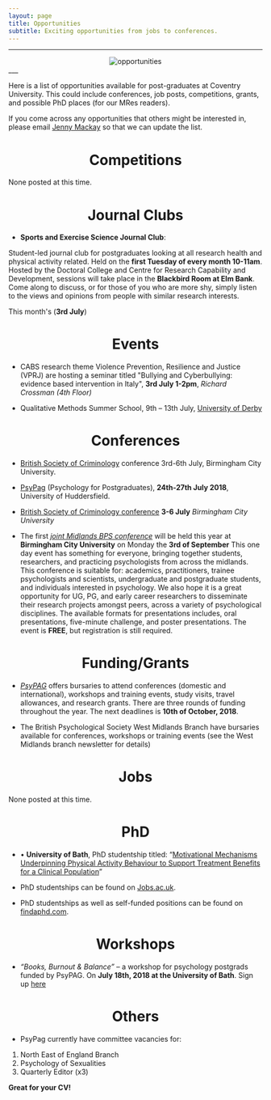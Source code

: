 ```yaml
---
layout: page
title: Opportunities
subtitle: Exciting opportunities from jobs to conferences.
---
```


___
<center>
  <img src = "http://www.cfrinc.net/hs-fs/hubfs/Blog_Images/market-research-opportunity.jpg?t=1520480222622&width=450&name=market-research-opportunity.jpg" alt="opportunities" />
</center>
___


Here is a list of opportunities available for post-graduates at Coventry University. This could include conferences, job posts, competitions, grants, and possible PhD places (for our MRes readers).

If you come across any opportunities that others might be interested in, please email [Jenny Mackay](mailto:cov.pgrnewsletter+opportunities@gmail.com) so that we can update the list.  

<center> <h1> Competitions </h1> </center>

None posted at this time.

<center> <h1> Journal Clubs </h1> </center>

* **Sports and Exercise Science Journal Club**:

Student-led journal club for postgraduates looking at all research health and physical activity related. Held on the **first Tuesday of every month 10-11am**. Hosted by the Doctoral College and Centre for Research Capability and Development, sessions will take place in the **Blackbird Room at Elm Bank**. Come along to discuss, or for those of you who are more shy, simply listen to the views and opinions from people with similar research interests.

This month's (**3rd July**)

<center> <h1> Events </h1> </center>

*	CABS research theme Violence Prevention, Resilience and Justice (VPRJ) are hosting a seminar titled "Bullying and Cyberbullying: evidence based intervention in Italy", **3rd July 1-2pm**, *Richard Crossman (4th Floor)*

* Qualitative Methods Summer School, 9th – 13th July, [University of Derby](https://www.derby.ac.uk/enterprisecentre/events/qmss/)

<center> <h1> Conferences </h1> </center>


* [British Society of Criminology](https://www.bcu.ac.uk/social-sciences/criminology/british-society-of-criminology-conference-2018 ) conference 3rd-6th July,  Birmingham City University.

* [PsyPag](https://www.psypag2018.com/) (Psychology for Postgraduates), **24th-27th July 2018**, University of Huddersfield.

* [British Society of Criminology conference](https://www.bcu.ac.uk/social-sciences/criminology/british-society-of-criminology-conference-2018) **3-6 July** *Birmingham City University*

* The first *[joint Midlands BPS conference](https://www.bps.org.uk/events/1st-british-psychological-society-midlands-conference-2018)* will be held this year at **Birmingham City University** on Monday the **3rd of September**  This one day event has something for everyone, bringing together students, researchers, and practicing psychologists from across the midlands. This conference is suitable for: academics, practitioners, trainee psychologists and scientists, undergraduate and postgraduate students, and individuals interested in psychology. We also hope it is a great opportunity for UG, PG, and early career researchers to disseminate their research projects amongst peers, across a variety of psychological disciplines. The available formats for presentations includes, oral presentations, five-minute challenge, and poster presentations. The event is **FREE**, but registration is still required.

<center> <h1> Funding/Grants </h1> </center>

* *[PsyPAG](http://www.psypag.co.uk/bursaries-2/)* offers bursaries to attend conferences (domestic and international), workshops and training events, study visits, travel allowances, and research grants. There are three rounds of funding throughout the year. The next deadlines is **10th of October, 2018**.  

* The British Psychological Society West Midlands Branch have bursaries available for conferences, workshops or training events (see the West Midlands branch newsletter for details)





<center> <h1> Jobs </h1> </center>

None posted at this time.


<center> <h1> PhD </h1> </center>

* •	**University of Bath**, PhD studentship titled: “[Motivational Mechanisms Underpinning Physical Activity Behaviour to Support Treatment Benefits for a Clinical Population]( https://www.jobs.ac.uk/job/BKB178/phd-studentship-motivational-mechanisms-underpinning-physical-activity-behaviour-to-support-treatment-benefits-for-a-clinical-population/)”

* PhD studentships can be found on [Jobs.ac.uk](http://www.jobs.ac.uk/).

* PhD studentships as well as self-funded positions can be found on [findaphd.com](https://www.findaphd.com/).

<center> <h1> Workshops </h1> </center>


* *“Books, Burnout & Balance”* – a workshop for psychology postgrads funded by PsyPAG. On **July 18th, 2018 at the University of Bath**. Sign up [here](https://www.booksbalanceburnout.eventbrite.co.uk)


<center> <h1> Others</h1> </center>

* PsyPag currently have committee vacancies for:
1. North East of England Branch
2. Psychology of Sexualities
3. Quarterly Editor (x3)

**Great for your CV!**
